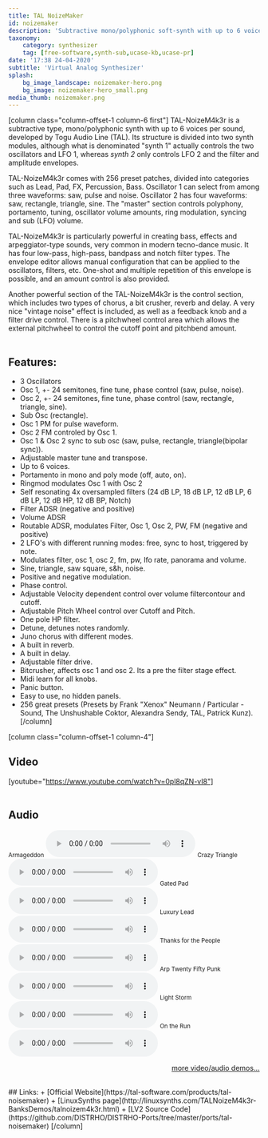```yaml
---
title: TAL NoizeMaker
id: noizemaker
description: 'Subtractive mono/polyphonic soft-synth with up to 6 voices per sound'
taxonomy:
    category: synthesizer
    tag: [free-software,synth-sub,ucase-kb,ucase-pr]
date: '17:38 24-04-2020'
subtitle: 'Virtual Analog Synthesizer'
splash:
    bg_image_landscape: noizemaker-hero.png
    bg_image: noizemaker-hero_small.png
media_thumb: noizemaker.png
---
```

[column class="column-offset-1 column-6 first"]
TAL-NoizeM4k3r is a subtractive type, mono/polyphonic synth with up to 6 voices per sound, developed by Togu Audio Line (TAL). Its structure is divided into two synth modules, although what is denominated "synth 1" actually controls the two oscillators and LFO 1, whereas _synth 2_ only controls LFO 2 and the filter and amplitude envelopes.

TAL-NoizeM4k3r comes with 256 preset patches, divided into categories such as Lead, Pad, FX, Percussion, Bass. Oscillator 1 can select from among three waveforms: saw, pulse and noise. Oscillator 2 has four waveforms: saw, rectangle, triangle, sine. The "master" section controls polyphony, portamento, tuning, oscillator volume amounts, ring modulation, syncing and sub (LFO) volume.

TAL-NoizeM4k3r is particularly powerful in creating bass, effects and arpeggiator-type sounds, very common in modern tecno-dance music. It has four low-pass, high-pass, bandpass and notch filter types. The envelope editor allows manual configuration that can be applied to the oscillators, filters, etc. One-shot and multiple repetition of this envelope is possible, and an amount control is also provided.

Another powerful section of the TAL-NoizeM4k3r is the control section, which includes two types of chorus, a bit crusher, reverb and delay. A very nice "vintage noise" effect is included, as well as a feedback knob and a filter drive control. There is a pitchwheel control area which allows the external pitchwheel to control the cutoff point and pitchbend amount.
<br>
<br>

## Features:
+ 3 Oscillators
+ Osc 1, +- 24 semitones, fine tune, phase control (saw, pulse, noise).
+ Osc 2, +- 24 semitones, fine tune, phase control (saw, rectangle, triangle, sine).
+ Sub Osc (rectangle).
+ Osc 1 PM for pulse waveform.
+ Osc 2 FM controled by Osc 1.
+ Osc 1 & Osc 2 sync to sub osc (saw, pulse, rectangle, triangle(bipolar sync)).
+ Adjustable master tune and transpose.
+ Up to 6 voices.
+ Portamento in mono and poly mode (off, auto, on).
+ Ringmod modulates Osc 1 with Osc 2
+ Self resonating 4x oversampled filters (24 dB LP, 18 dB LP, 12 dB LP, 6 dB LP, 12 dB HP, 12 dB BP, Notch)
+ Filter ADSR (negative and positive)
+ Volume ADSR
+ Routable ADSR, modulates Filter, Osc 1, Osc 2, PW, FM (negative and positive)
+ 2 LFO's with different running modes: free, sync to host, triggered by note.
+ Modulates filter, osc 1, osc 2, fm, pw, lfo rate, panorama and volume.
+ Sine, triangle, saw square, s&h, noise.
+ Positive and negative modulation.
+ Phase control.
+ Adjustable Velocity dependent control over volume filtercontour and cutoff.
+ Adjustable Pitch Wheel control over Cutoff and Pitch.
+ One pole HP filter.
+ Detune, detunes notes randomly.
+ Juno chorus with different modes.
+ A built in reverb.
+ A built in delay.
+ Adjustable filter drive.
+ Bitcrusher, affects osc 1 and osc 2. Its a pre the filter stage effect.
+ Midi learn for all knobs.
+ Panic button.
+ Easy to use, no hidden panels.
+ 256 great presets (Presets by Frank "Xenox" Neumann / Particular - Sound, The Unshushable Coktor, Alexandra Sendy, TAL, Patrick Kunz).
[/column]

[column class="column-offset-1 column-4"]
## Video
[youtube="https://www.youtube.com/watch?v=0pl8qZN-vI8"]
<br>
<br>
## Audio
<small>Armageddon</small>
![armageddon.ogg](armageddon.ogg)
<small>Crazy Triangle</small>
![crazytriangle.ogg](crazytriangle.ogg)
<small>Gated Pad</small>
![gatedpad.ogg](gatedpad.ogg)
<small>Luxury Lead</small>
![luxurylead.ogg](luxurylead.ogg)
<small>Thanks for the People</small>
![thxforthepeople.ogg](thxforthepeople.ogg)
<small>Arp Twenty Fifty Punk</small>
![arptwentyfiftypunk.ogg](arptwentyfiftypunk.ogg)
<small>Light Storm</small>
![lightstorm.ogg](lightstorm.ogg)
<small>On the Run</small>
![ontherun.ogg](ontherun.ogg)
<br>
<p align="right">
 <a href="https://wiki.zynthian.org/index.php/Zynthian_Sound_Demos" target="_blank">more video/audio demos...</a>
</p>
<br>
## Links:
+ [Official Website](https://tal-software.com/products/tal-noisemaker)
+ [LinuxSynths page](http://linuxsynths.com/TALNoizeM4k3r-BanksDemos/talnoizem4k3r.html) 
+ [LV2 Source Code](https://github.com/DISTRHO/DISTRHO-Ports/tree/master/ports/tal-noisemaker)
[/column]


